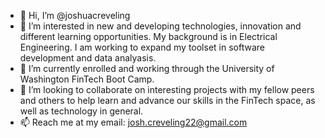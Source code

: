 - 👋 Hi, I’m @joshuacreveling
- 👀 I’m interested in new and developing technologies, innovation and different learning opportunities.  My background is in Electrical Engineering.  I am working to expand my toolset in software development and data analyasis.
- 🌱 I’m currently enrolled and working through the University of Washington FinTech Boot Camp.
- 💞️ I’m looking to collaborate on interesting projects with my fellow peers and others to help learn and advance our skills in the FinTech space, as well as technology in general. 
- 📫 Reach me at my email: josh.creveling22@gmail.com

<!---
joshuacreveling/joshuacreveling is a ✨ special ✨ repository because its `README.md` (this file) appears on your GitHub profile.
You can click the Preview link to take a look at your changes.
--->
